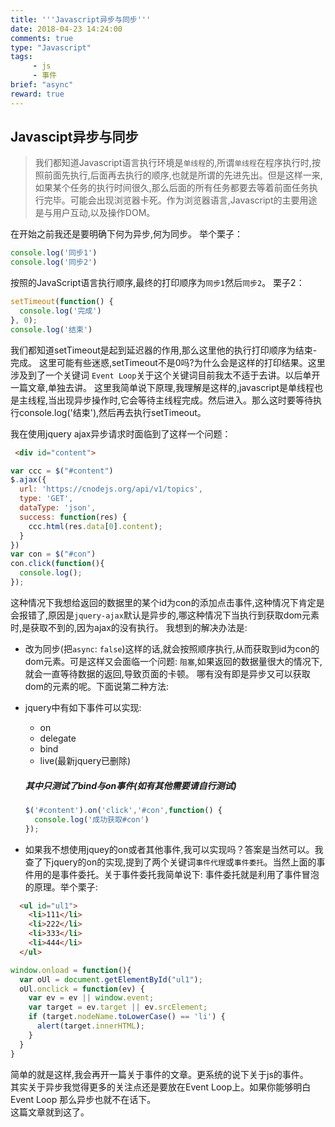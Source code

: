 ```yaml
---
title: '''Javascript异步与同步'''
date: 2018-04-23 14:24:00
comments: true
type: "Javascript"
tags:
     - js
     - 事件
brief: "async"
reward: true
---
```

## Javascipt异步与同步
  > 我们都知道Javascript语言执行环境是`单线程`的,所谓`单线程`在程序执行时,按照前面先执行,后面再去执行的顺序,也就是所谓的先进先出。但是这样一来,如果某个任务的执行时间很久,那么后面的所有任务都要去等着前面任务执行完毕。可能会出现浏览器卡死。作为浏览器语言,Javascript的主要用途是与用户互动,以及操作DOM。
<!--more-->
  在开始之前我还是要明确下何为异步,何为同步。
  举个栗子：
  ```js
  console.log('同步1')
  console.log('同步2')
  ```
  按照的JavaScript语言执行顺序,最终的打印顺序为`同步1`然后`同步2`。
  栗子2：
  ```js
  setTimeout(function() {
    console.log('完成')
  }, 0);
  console.log('结束')
  ```
  我们都知道setTimeout是起到延迟器的作用,那么这里他的执行打印顺序为结束-完成。
  这里可能有些迷惑,setTimeout不是0吗?为什么会是这样的打印结果。这里涉及到了一个关键词
  `Event Loop`关于这个关键词目前我太不适于去讲。以后单开一篇文章,单独去讲。
  这里我简单说下原理,我理解是这样的,javascript是单线程也是主线程,当出现异步操作时,它会等待主线程完成。然后进入。那么这时要等待执行console.log('结束'),然后再去执行setTimeout。  

  我在使用jquery ajax异步请求时面临到了这样一个问题：  
  ```html
   <div id="content">
  ```
  ```js
  var ccc = $("#content")
  $.ajax({
    url: 'https://cnodejs.org/api/v1/topics',
    type: 'GET',
    dataType: 'json',
    success: function(res) {
      ccc.html(res.data[0].content);
    }
  })
  var con = $("#con")
  con.click(function(){
    console.log();
  });
  ```
  这种情况下我想给返回的数据里的某个id为con的添加点击事件,这种情况下肯定是会报错了,原因是`jquery-ajax`默认是异步的,哪这种情况下当执行到获取dom元素时,是获取不到的,因为ajax的没有执行。
  我想到的解决办法是:
  + 改为同步(把`async`: `false`)这样的话,就会按照顺序执行,从而获取到id为con的dom元素。可是这样又会面临一个问题: `阻塞`,如果返回的数据量很大的情况下,就会一直等待数据的返回,导致页面的卡顿。 哪有没有即是异步又可以获取dom的元素的呢。下面说第二种方法:

  +  jquery中有如下事件可以实现:
      - on
      - delegate
      - bind
      - live(最新jquery已删除)
      ##### 其中只测试了bind与on事件(如有其他需要请自行测试)  
      ```js
      $('#content').on('click','#con',function() {
        console.log('成功获取#con')
      });
      ```
  + 如果我不想使用jquey的on或者其他事件,我可以实现吗？答案是当然可以。我查了下jquery的on的实现,提到了两个关键词`事件代理`或`事件委托`。当然上面的事件用的是事件委托。关于事件委托我简单说下:
  事件委托就是利用了事件冒泡的原理。举个栗子:  

  ```html
    <ul id="ul1">
      <li>111</li>
      <li>222</li>
      <li>333</li>
      <li>444</li>
    </ul>
  ```

  ```js
  window.onload = function(){
    var oUl = document.getElementById("ul1");
    oUl.onclick = function(ev) {
      var ev = ev || window.event;
      var target = ev.target || ev.srcElement;
      if (target.nodeName.toLowerCase() == 'li') {
        alert(target.innerHTML);  
      }  
    }
  }
  ```

  简单的就是这样,我会再开一篇关于事件的文章。更系统的说下关于js的事件。  
  其实关于异步我觉得更多的关注点还是要放在Event Loop上。如果你能够明白Event Loop
  那么异步也就不在话下。  
  这篇文章就到这了。

